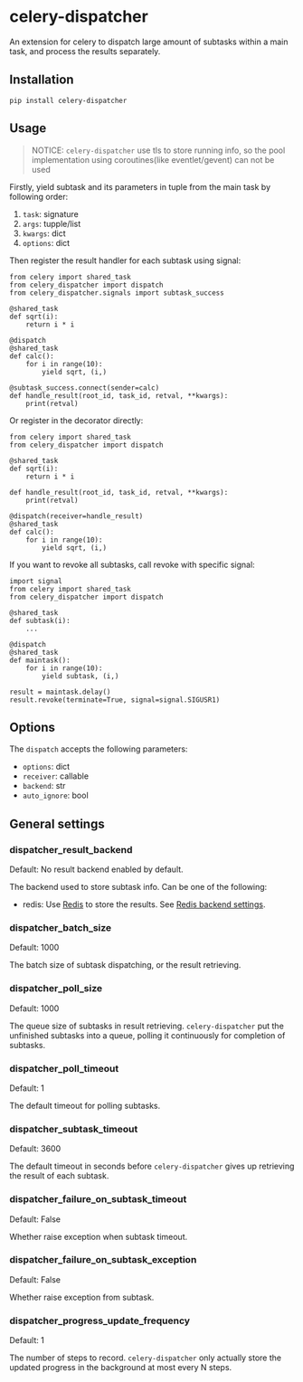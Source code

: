 # celery-dispatcher

An extension for celery to dispatch large amount of subtasks within a main task, and process the results separately.

## Installation

```
pip install celery-dispatcher
```

## Usage

> NOTICE: `celery-dispatcher` use tls to store running info, so the pool implementation using coroutines(like eventlet/gevent) can not be used

Firstly, yield subtask and its parameters in tuple from the main task by following order:

1. `task`: signature
2. `args`: tupple/list
3. `kwargs`: dict
4. `options`: dict

Then register the result handler for each subtask using signal:

```
from celery import shared_task
from celery_dispatcher import dispatch
from celery_dispatcher.signals import subtask_success

@shared_task
def sqrt(i):
    return i * i

@dispatch
@shared_task
def calc():
    for i in range(10):
        yield sqrt, (i,)

@subtask_success.connect(sender=calc)
def handle_result(root_id, task_id, retval, **kwargs):
    print(retval)
```

Or register in the decorator directly:

```
from celery import shared_task
from celery_dispatcher import dispatch

@shared_task
def sqrt(i):
    return i * i

def handle_result(root_id, task_id, retval, **kwargs):
    print(retval)

@dispatch(receiver=handle_result)
@shared_task
def calc():
    for i in range(10):
        yield sqrt, (i,)
```

If you want to revoke all subtasks, call revoke with specific signal:

```
import signal
from celery import shared_task
from celery_dispatcher import dispatch

@shared_task
def subtask(i):
    ...

@dispatch
@shared_task
def maintask():
    for i in range(10):
        yield subtask, (i,)

result = maintask.delay()
result.revoke(terminate=True, signal=signal.SIGUSR1)
```

## Options

The `dispatch` accepts the following parameters:

- `options`: dict
- `receiver`: callable
- `backend`: str
- `auto_ignore`: bool

## General settings

### dispatcher_result_backend

Default: No result backend enabled by default.

The backend used to store subtask info. Can be one of the following:

- redis: Use [Redis](https://redis.io/) to store the results. See [Redis backend settings](https://docs.celeryproject.org/en/stable/userguide/configuration.html#conf-redis-result-backend).

### dispatcher_batch_size

Default: 1000

The batch size of subtask dispatching, or the result retrieving.

### dispatcher_poll_size

Default: 1000

The queue size of subtasks in result retrieving. `celery-dispatcher` put the unfinished subtasks into a queue, polling it continuously for completion of subtasks.

### dispatcher_poll_timeout

Default: 1

The default timeout for polling subtasks.

### dispatcher_subtask_timeout

Default: 3600

The default timeout in seconds before `celery-dispatcher` gives up retrieving the result of each subtask.

### dispatcher_failure_on_subtask_timeout

Default: False

Whether raise exception when subtask timeout.

### dispatcher_failure_on_subtask_exception

Default: False

Whether raise exception from subtask.

### dispatcher_progress_update_frequency

Default: 1

The number of steps to record. `celery-dispatcher` only actually store the updated progress in the background at most every N steps.
